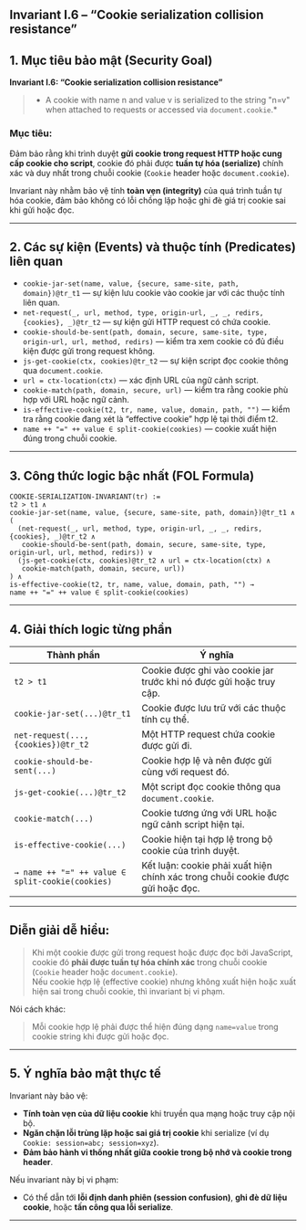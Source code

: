 **Invariant I.6 – “Cookie serialization collision resistance”**
---

## 1. Mục tiêu bảo mật (Security Goal)

**Invariant I.6: “Cookie serialization collision resistance”**

> * A cookie with name n and value v is serialized to the string "n=v" when attached to requests or accessed via `document.cookie`.*

### Mục tiêu:
Đảm bảo rằng khi trình duyệt **gửi cookie trong request HTTP hoặc cung cấp cookie cho script**, cookie đó phải được **tuần tự hóa (serialize)** chính xác và duy nhất trong chuỗi cookie (`Cookie` header hoặc `document.cookie`).

Invariant này nhằm bảo vệ tính **toàn vẹn (integrity)** của quá trình tuần tự hóa cookie, đảm bảo không có lỗi chồng lặp hoặc ghi đè giá trị cookie sai khi gửi hoặc đọc.

---

## 2. Các sự kiện (Events) và thuộc tính (Predicates) liên quan

- `cookie-jar-set(name, value, {secure, same-site, path, domain})@tr_t1` — sự kiện lưu cookie vào cookie jar với các thuộc tính liên quan.  
- `net-request(_, url, method, type, origin-url, _, _, redirs, {cookies}, _)@tr_t2` — sự kiện gửi HTTP request có chứa cookie.  
- `cookie-should-be-sent(path, domain, secure, same-site, type, origin-url, url, method, redirs)` — kiểm tra xem cookie có đủ điều kiện được gửi trong request không.  
- `js-get-cookie(ctx, cookies)@tr_t2` — sự kiện script đọc cookie thông qua `document.cookie`.  
- `url = ctx-location(ctx)` — xác định URL của ngữ cảnh script.  
- `cookie-match(path, domain, secure, url)` — kiểm tra rằng cookie phù hợp với URL hoặc ngữ cảnh.  
- `is-effective-cookie(t2, tr, name, value, domain, path, "")` — kiểm tra rằng cookie đang xét là “effective cookie” hợp lệ tại thời điểm t2.  
- `name ++ "=" ++ value ∈ split-cookie(cookies)` — cookie xuất hiện đúng trong chuỗi cookie.

---

## 3. Công thức logic bậc nhất (FOL Formula)

```
COOKIE-SERIALIZATION-INVARIANT(tr) :=
t2 > t1 ∧
cookie-jar-set(name, value, {secure, same-site, path, domain})@tr_t1 ∧
(
  (net-request(_, url, method, type, origin-url, _, _, redirs, {cookies}, _)@tr_t2 ∧
   cookie-should-be-sent(path, domain, secure, same-site, type, origin-url, url, method, redirs)) ∨
  (js-get-cookie(ctx, cookies)@tr_t2 ∧ url = ctx-location(ctx) ∧
   cookie-match(path, domain, secure, url))
) ∧
is-effective-cookie(t2, tr, name, value, domain, path, "") →
name ++ "=" ++ value ∈ split-cookie(cookies)
```

---

## 4. Giải thích logic từng phần

| Thành phần | Ý nghĩa |
|------------|---------|
| `t2 > t1` | Cookie được ghi vào cookie jar trước khi nó được gửi hoặc truy cập. |
| `cookie-jar-set(...)@tr_t1` | Cookie được lưu trữ với các thuộc tính cụ thể. |
| `net-request(..., {cookies})@tr_t2` | Một HTTP request chứa cookie được gửi đi. |
| `cookie-should-be-sent(...)` | Cookie hợp lệ và nên được gửi cùng với request đó. |
| `js-get-cookie(...)@tr_t2` | Một script đọc cookie thông qua `document.cookie`. |
| `cookie-match(...)` | Cookie tương ứng với URL hoặc ngữ cảnh script hiện tại. |
| `is-effective-cookie(...)` | Cookie hiện tại hợp lệ trong bộ cookie của trình duyệt. |
| `→ name ++ "=" ++ value ∈ split-cookie(cookies)` | Kết luận: cookie phải xuất hiện chính xác trong chuỗi cookie được gửi hoặc đọc. |

---

## Diễn giải dễ hiểu:

> Khi một cookie được gửi trong request hoặc được đọc bởi JavaScript, cookie đó **phải được tuần tự hóa chính xác** trong chuỗi cookie (`Cookie` header hoặc `document.cookie`).  
> Nếu cookie hợp lệ (effective cookie) nhưng không xuất hiện hoặc xuất hiện sai trong chuỗi cookie, thì invariant bị vi phạm.

Nói cách khác:
> Mỗi cookie hợp lệ phải được thể hiện đúng dạng `name=value` trong cookie string khi được gửi hoặc đọc.

---

## 5. Ý nghĩa bảo mật thực tế

Invariant này bảo vệ:
- **Tính toàn vẹn của dữ liệu cookie** khi truyền qua mạng hoặc truy cập nội bộ.  
- **Ngăn chặn lỗi trùng lặp hoặc sai giá trị cookie** khi serialize (ví dụ `Cookie: session=abc; session=xyz`).  
- **Đảm bảo hành vi thống nhất giữa cookie trong bộ nhớ và cookie trong header**.

Nếu invariant này bị vi phạm:
- Có thể dẫn tới **lỗi định danh phiên (session confusion)**, **ghi đè dữ liệu cookie**, hoặc **tấn công qua lỗi serialize**.

---
